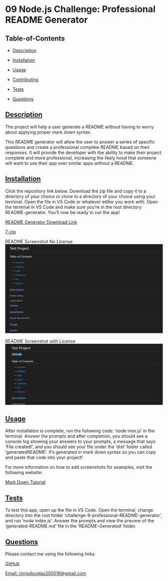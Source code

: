# 09 Node.js Challenge: Professional README Generator
## Table-of-Contents

  * [Description](#description)
  * [Installation](#installation)
  * [Usage](#usage)
   
  * [Contributing](#contributing)
  * [Tests](#tests)
  * [Questions](#questions)
  
  ## [Description](#table-of-contents)

  The project will help a user generate a README without having to worry about applying proper mark down syntax.

  This README generator will allow the user to answer a series of specific questions and create a professional complete README based on their responses. It will provide the developer with the ability to make their project complete and more professional, increasing the likely hood that someone will want to use their app over similar apps without a README.

  ## [Installation](#table-of-contents)

  Click the repository link below. Download the zip file and copy it to a directory of your choice or clone to a directory of your choice using your terminal.  Open the file in VS Code or whatever editor you work with. Open the terminal in VS Code and make sure you’re in the root directory README-generator. You’ll now be ready to run the app!

  [README Generator Download Link](https://github.com/NebulaEclipse/README-generator/)
  
  [7-zip](https://www.7-zip.org/download.html)
  
  README Screenshot No License
  ![README Screenshot No License](utils/images/README-without-license.png)
  
  README Screenshot with License
  ![README Screenshot with License](utils/images/README-with-License.png)

  ## [Usage](#table-of-contents)

  After installation is complete, run the following code: ‘node inex.js’ in the terminal. Answer the prompts and after completion, you should see a console log showing your answers to your prompts, a message that says ‘File created!’, and you should see your file under the ‘dist’ folder called ‘generatedREADME’. It’s generated in mark down syntax so you can copy and paste that code into your project!
  
  For more information on how to add screenshots for examples, visit the following website:
  
  [Mark Down Tutorial](https://agea.github.io/tutorial.md/)

  ## [Tests](#table-of-contents)

  To test this app, open up the file in VS Code. Open the terminal, change directory into the root folder ‘challenge-9-professional-README-generator’, and run ‘node index.js’. Answer the prompts and view the preview of the ‘generated-README.md’ file in the ‘README-Generated’ folder.

  ## [Questions](#table-of-contents)

  Please contact me using the following links:

  [GitHub](https://github.com/NebulaEclipse)

  [Email: chrisdouglas200516@gmail.com](mailto:chrisdouglas200516@gmail.com)